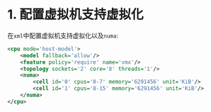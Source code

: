 # 1. 配置虚拟机支持虚拟化

在`xml`中配置虚拟机支持虚拟化以及`numa`:

```xml
<cpu mode='host-model'>
    <model fallback='allow'/>
    <feature policy='require' name='vmx'/>
    <topology sockets='2' core='8' threads='1'/>
    <numa>
        <cell id='0' cpus='0-7' memory='6291456' unit='KiB'/>
        <cell id='1' cpus='8-15' memory='6291456' unit='KiB'/>
    </numa>
</cpu>
```
